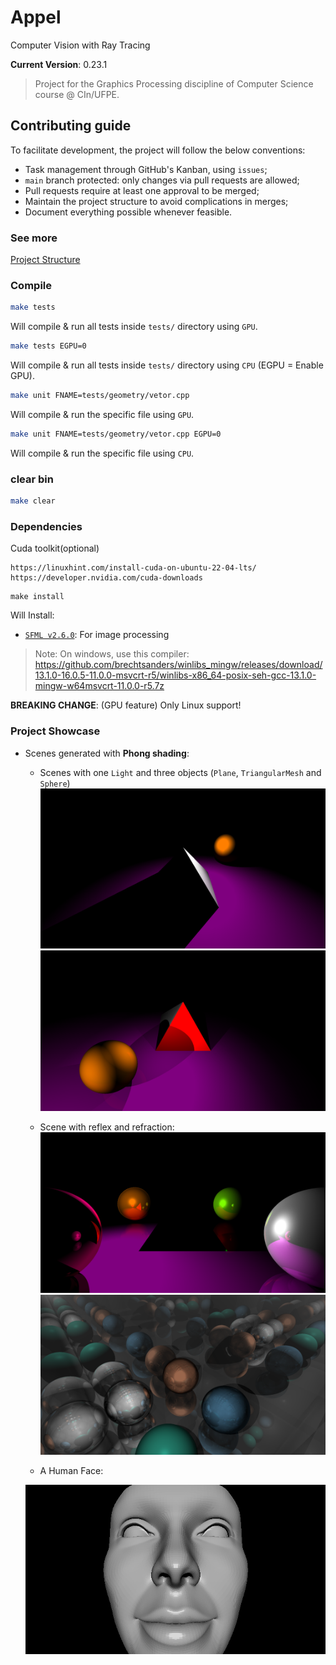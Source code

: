 # Appel
Computer Vision with Ray Tracing

<!-- Dont modify this line!!! -->
**Current Version**: 0.23.1

> Project for the Graphics Processing discipline of Computer Science course @ CIn/UFPE.
## Contributing guide
To facilitate development, the project will follow the below conventions:
* Task management through GitHub's Kanban, using `issues`;
* `main` branch protected: only changes via pull requests are allowed;
* Pull requests require at least one approval to be merged;
* Maintain the project structure to avoid complications in merges;
* Document everything possible whenever feasible.

### See more

[Project Structure](./docs/project_structure.md)

### Compile
```sh
make tests
```
 Will compile & run all tests inside `tests/` directory using `GPU`.

```sh
make tests EGPU=0
```
 Will compile & run all tests inside `tests/` directory using `CPU` (EGPU = Enable GPU).

```sh
make unit FNAME=tests/geometry/vetor.cpp
```
Will compile & run the specific file using `GPU`.
```sh
make unit FNAME=tests/geometry/vetor.cpp EGPU=0
```
Will compile & run the specific file using `CPU`.

### clear bin
```sh
make clear
```

### Dependencies
Cuda toolkit(optional)
```
https://linuxhint.com/install-cuda-on-ubuntu-22-04-lts/
https://developer.nvidia.com/cuda-downloads
```

```make
make install
```

Will Install:
* [`SFML v2.6.0`](https://github.com/SFML/SFML): For image processing

> Note: On windows, use this compiler: https://github.com/brechtsanders/winlibs_mingw/releases/download/13.1.0-16.0.5-11.0.0-msvcrt-r5/winlibs-x86_64-posix-seh-gcc-13.1.0-mingw-w64msvcrt-11.0.0-r5.7z

**BREAKING CHANGE**: (GPU feature) Only Linux support!

### Project Showcase

- Scenes generated with **Phong shading**:
    - Scenes with one `Light` and three objects (`Plane`, `TriangularMesh` and `Sphere`)
    ![img](/assets/outputs/project_v1/version_01/image_01.png)
    ![img](/assets/outputs/project_v1/version_03/image_05.png)

    - Scene with reflex and refraction:
    ![img](/assets/outputs/project_v2/version_00/image_02.png)
    ![img](/assets/outputs/project_v2/version_02/image_00.png)

    - A Human Face:

    ![img](/assets/outputs/view/humanFace.png)
